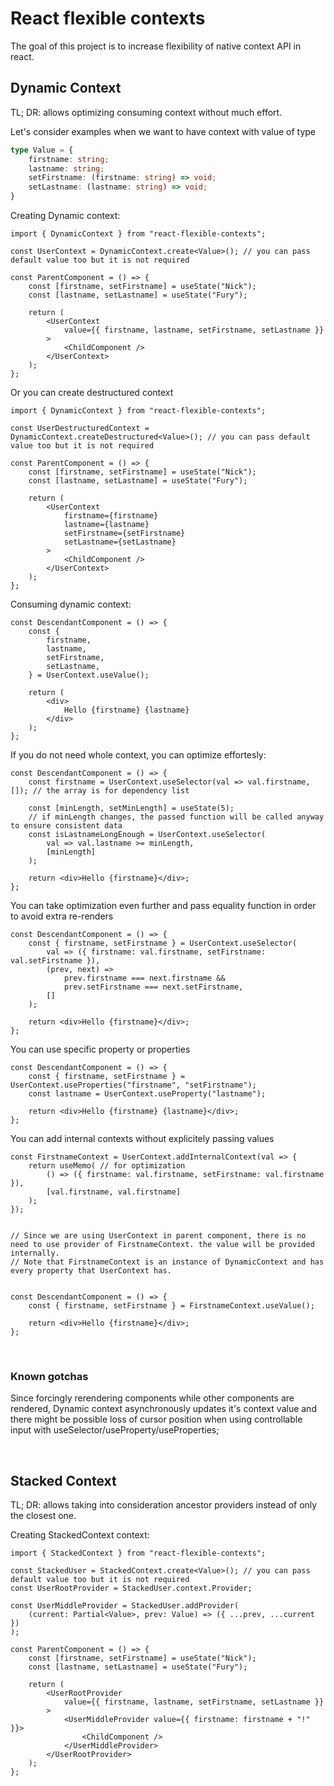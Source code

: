 # React flexible contexts

The goal of this project is to increase flexibility of native context API in react.


## Dynamic Context
TL; DR: allows optimizing consuming context without much effort.

Let's consider examples when we want to have context with value of type
```ts
type Value = {
    firstname: string;
    lastname: string;
    setFirstname: (firstname: string) => void;
    setLastname: (lastname: string) => void;
}
```

Creating Dynamic context:
```tsx
import { DynamicContext } from "react-flexible-contexts";

const UserContext = DynamicContext.create<Value>(); // you can pass default value too but it is not required

const ParentComponent = () => {
	const [firstname, setFirstname] = useState("Nick");
	const [lastname, setLastname] = useState("Fury");

	return (
		<UserContext
			value={{ firstname, lastname, setFirstname, setLastname }}
		>
			<ChildComponent />
		</UserContext>
	);
};
```

Or you can create destructured context
```tsx
import { DynamicContext } from "react-flexible-contexts";

const UserDestructuredContext = DynamicContext.createDestructured<Value>(); // you can pass default value too but it is not required

const ParentComponent = () => {
	const [firstname, setFirstname] = useState("Nick");
	const [lastname, setLastname] = useState("Fury");

	return (
		<UserContext
			firstname={firstname}
			lastname={lastname}
			setFirstname={setFirstname}
			setLastname={setLastname}
		>
			<ChildComponent />
		</UserContext>
	);
};
```

Consuming dynamic context:
```tsx
const DescendantComponent = () => {
	const {
		firstname,
		lastname,
		setFirstname,
		setLastname,
	} = UserContext.useValue();

	return (
		<div>
			Hello {firstname} {lastname}
		</div>
	);
};
```

If you do not need whole context, you can optimize effortesly:
```tsx
const DescendantComponent = () => {
	const firstname = UserContext.useSelector(val => val.firstname, []); // the array is for dependency list

	const [minLength, setMinLength] = useState(5);
	// if minLength changes, the passed function will be called anyway to ensure consistent data
	const isLastnameLongEnough = UserContext.useSelector(
		val => val.lastname >= minLength,
		[minLength]
	);

	return <div>Hello {firstname}</div>;
};
```

You can take optimization even further and pass equality function in order to avoid extra re-renders
```tsx
const DescendantComponent = () => {
	const { firstname, setFirstname } = UserContext.useSelector(
		val => ({ firstname: val.firstname, setFirstname: val.setFirstname }),
		(prev, next) =>
			prev.firstname === next.firstname &&
			prev.setFirstname === next.setFirstname,
		[]
	);

	return <div>Hello {firstname}</div>;
};
```

You can use specific property or properties
```tsx
const DescendantComponent = () => {
	const { firstname, setFirstname } = UserContext.useProperties("firstname", "setFirstname");
	const lastname = UserContext.useProperty("lastname");

	return <div>Hello {firstname} {lastname}</div>;
};
```

You can add internal contexts without explicitely passing values
```tsx
const FirstnameContext = UserContext.addInternalContext(val => {
	return useMemo( // for optimization
		() => ({ firstname: val.firstname, setFirstname: val.firstname }),
		[val.firstname, val.firstname]
	);
});


// Since we are using UserContext in parent component, there is no need to use provider of FirstnameContext. the value will be provided internally.
// Note that FirstnameContext is an instance of DynamicContext and has every property that UserContext has.


const DescendantComponent = () => {
	const { firstname, setFirstname } = FirstnameContext.useValue();

	return <div>Hello {firstname}</div>;
};

```
<br>

### Known gotchas
Since forcingly rerendering components while other components are rendered, Dynamic context asynchronously updates it's context value and there might be possible loss of cursor position when using controllable input with useSelector/useProperty/useProperties;

<br>

## Stacked Context
TL; DR: allows taking into consideration ancestor providers instead of only the closest one.

Creating StackedContext context:
```tsx
import { StackedContext } from "react-flexible-contexts";

const StackedUser = StackedContext.create<Value>(); // you can pass default value too but it is not required
const UserRootProvider = StackedUser.context.Provider;

const UserMiddleProvider = StackedUser.addProvider(
	(current: Partial<Value>, prev: Value) => ({ ...prev, ...current })
);

const ParentComponent = () => {
	const [firstname, setFirstname] = useState("Nick");
	const [lastname, setLastname] = useState("Fury");

	return (
		<UserRootProvider
			value={{ firstname, lastname, setFirstname, setLastname }}
		>
			<UserMiddleProvider value={{ firstname: firstname + "!" }}>
				<ChildComponent />
			</UserMiddleProvider>
		</UserRootProvider>
	);
};

```
